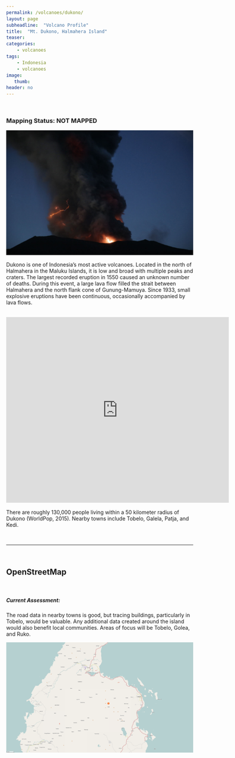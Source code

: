```yaml
---
permalink: /volcanoes/dukono/
layout: page
subheadline:  "Volcano Profile"
title:  "Mt. Dukono, Halmahera Island"
teaser: 
categories:
    - volcanoes
tags:
    - Indonesia
    - volcanoes
image:
   thumb:
header: no
---
```


<br />

### Mapping Status: NOT MAPPED

![](/images/volcanoes/dukono/Dukono1.jpg)

Dukono is one of Indonesia’s most active volcanoes.  Located in the north of Halmahera in the Maluku Islands, it is low and broad with multiple peaks and craters.  The largest recorded eruption in 1550 caused an unknown number of deaths.  During this event, a large lava flow filled the strait between Halmahera and the north flank cone of Gunung-Mamuya.  Since 1933, small explosive eruptions have been continuous, occasionally accompanied by lava flows.

<br />

<iframe width="600" height="500" src="https://www.youtube.com/embed/ljYUzlcO_Pw" frameborder="0" allowfullscreen></iframe>

<br />

There are roughly 130,000 people living within a 50 kilometer radius of Dukono (WorldPop, 2015).  Nearby towns include Tobelo, Galela, Patja, and Kedi.

<br />

-----

<br />

## OpenStreetMap

<br />

##### Current Assessment:

The road data in nearby towns is good, but tracing buildings, particularly in Tobelo, would be valuable. Any additional data created around the island would also benefit local communities. Areas of focus will be Tobelo, Golea, and Ruko.

![](/images/volcanoes/earlynov2015/dukono.png)